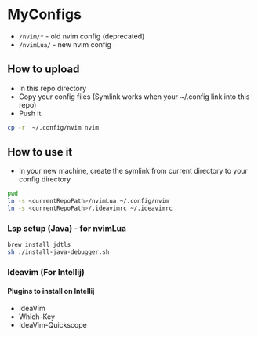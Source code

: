 # MyConfigs

- `/nvim/*`   - old nvim config (deprecated)
- `/nvimLua/` - new nvim config


## How to upload

- In this repo directory
- Copy your config files (Symlink works when your ~/.config link into this repo)
- Push it.

```bash
cp -r  ~/.config/nvim nvim
```

## How to use it

- In your new machine, create the symlink from current directory to your config directory

```bash
pwd
ln -s <currentRepoPath>/nvimLua ~/.config/nvim
ln -s <currentRepoPath>/.ideavimrc ~/.ideavimrc
```

### Lsp setup (Java) - for nvimLua
```bash
brew install jdtls
sh ./install-java-debugger.sh
```


### Ideavim (For Intellij)

#### Plugins to install on Intellij

- IdeaVim
- Which-Key
- IdeaVim-Quickscope
